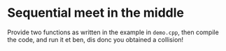 # Sequential meet in the middle

Provide two functions as written in the example in `demo.cpp`, then compile the code, and run it et ben, dis donc you obtained a collision!